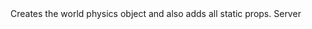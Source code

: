 <function name="CreateWorldPhysics" parent="IPhysicsEvironment" type="classfunc">
	<description>
		Creates the world physics object and also adds all static props.
	</description>
	<realm>Server</realm>
	<args>
	</args>
	<rets>
		<ret name="" type="IPhysicsObject"></ret>
	</rets>
</function>
